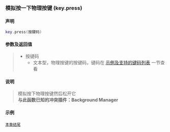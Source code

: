 ### 模拟按一下物理按键 (**key\.press**)

#### 声明
```lua
key.press(按键码)
```


#### 参数及返回值
> - 按键码
>   - 文本型，物理按键的按键码，键码在 [示例及支持的键码列表](/Handbook/key/samples.md) 一节查看


#### 说明
> 模拟按下物理按键然后松开它  
> **与此函数已知的冲突插件：Background Manager**  


#### 示例  
[`本章结尾`](/Handbook/key/samples.md)  
